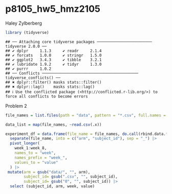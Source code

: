 p8105_hw5_hmz2105
================
Haley Zylberberg

``` r
library (tidyverse)
```

    ## ── Attaching core tidyverse packages ──────────────────────── tidyverse 2.0.0 ──
    ## ✔ dplyr     1.1.3     ✔ readr     2.1.4
    ## ✔ forcats   1.0.0     ✔ stringr   1.5.0
    ## ✔ ggplot2   3.4.3     ✔ tibble    3.2.1
    ## ✔ lubridate 1.9.2     ✔ tidyr     1.3.0
    ## ✔ purrr     1.0.2     
    ## ── Conflicts ────────────────────────────────────────── tidyverse_conflicts() ──
    ## ✖ dplyr::filter() masks stats::filter()
    ## ✖ dplyr::lag()    masks stats::lag()
    ## ℹ Use the conflicted package (<http://conflicted.r-lib.org/>) to force all conflicts to become errors

Problem 2

``` r
file_names = list.files(path = "data", pattern = "*.csv", full.names = TRUE)

data_list = map(file_names, ~read.csv(.x))

experiment_df = data.frame(file_name = file_names, do.call(rbind.data.frame, data_list)) |>
  separate(file_name, into = c("arm", "subject_id"), sep = "_") |>
  pivot_longer(
    week_1:week_8,
    names_to = "week",
    names_prefix = "week_",
    values_to = "value"
  ) |>
 mutate(arm = gsub("data/", "", arm),
        subject_id= gsub(".csv", "", subject_id),
        subject_id= gsub("0", "", subject_id)) |>
  select (subject_id, arm, week, value)
```
